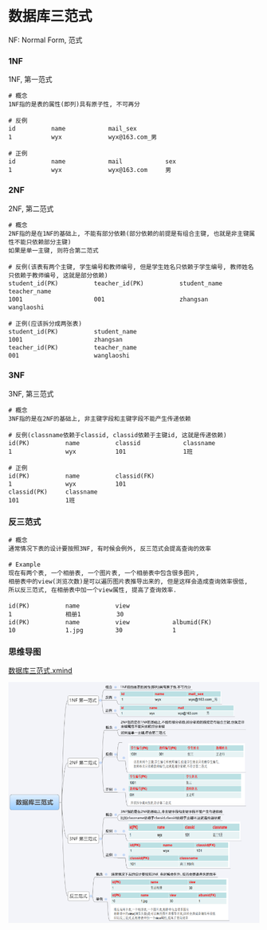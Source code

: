 # 数据库三范式
NF: Normal Form, 范式
### 1NF
1NF, 第一范式
```
# 概念
1NF指的是表的属性(即列)具有原子性, 不可再分

# 反例
id          name            mail_sex
1           wyx             wyx@163.com_男

# 正例
id          name            mail            sex
1           wyx             wyx@163.com     男
```

### 2NF
2NF, 第二范式
```
# 概念
2NF指的是在1NF的基础上, 不能有部分依赖(部分依赖的前提是有组合主键, 也就是非主键属性不能只依赖部分主键)
如果是单一主键, 则符合第二范式

# 反例(该表有两个主键, 学生编号和教师编号, 但是学生姓名只依赖于学生编号, 教师姓名只依赖于教师编号, 这就是部分依赖)
student_id(PK)          teacher_id(PK)          student_name            teacher_name
1001                    001                     zhangsan                wanglaoshi

# 正例(应该拆分成两张表)
student_id(PK)          student_name          
1001                    zhangsan
teacher_id(PK)          teacher_name          
001                     wanglaoshi              
```

### 3NF
3NF, 第三范式
```
# 概念
3NF指的是在2NF的基础上, 非主键字段和主键字段不能产生传递依赖

# 反例(classname依赖于classid, classid依赖于主键id, 这就是传递依赖)
id(PK)          name          classid            classname
1               wyx           101                1班

# 正例
id(PK)          name          classid(FK)            
1               wyx           101              
classid(PK)     classname
101             1班                                 
```

### 反三范式
```
# 概念
通常情况下表的设计要按照3NF, 有时候会例外, 反三范式会提高查询的效率

# Example
现在有两个表, 一个相册表, 一个图片表, 一个相册表中包含很多图片,
相册表中的view(浏览次数)是可以遍历图片表推导出来的, 但是这样会造成查询效率很低,
所以反三范式, 在相册表中加一个view属性, 提高了查询效率.

id(PK)          name          view          
1               相册1          30  
id(PK)          name          view            albumid(FK)
10              1.jpg         30              1 
```

### 思维导图
[数据库三范式.xmind](https://raw.githubusercontent.com/duiying/img/master/数据库三范式.xmind)  

![sanfanshi](https://raw.githubusercontent.com/duiying/img/master/sanfanshi.png)  


